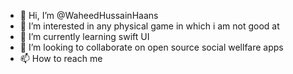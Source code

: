 - 👋 Hi, I’m @WaheedHussainHaans
- 👀 I’m interested in any physical game in which i am not good at
- 🌱 I’m currently learning swift UI
- 💞️ I’m looking to collaborate on open source social wellfare apps
- 📫 How to reach me 

<!---
WaheedHussainHaans/WaheedHussainHaans is a ✨ special ✨ repository because its `README.md` (this file) appears on your GitHub profile.
You can click the Preview link to take a look at your changes.
--->
